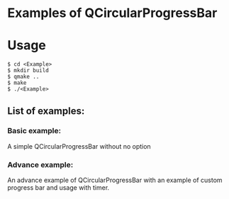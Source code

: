 # Examples of QCircularProgressBar

# Usage
```
$ cd <Example>
$ mkdir build
$ qmake ..
$ make
$ ./<Example>
```

## List of examples:
### Basic example:
A simple QCircularProgressBar without no option

### Advance example:
An advance example of QCircularProgressBar with an example of custom progress bar and usage with timer.